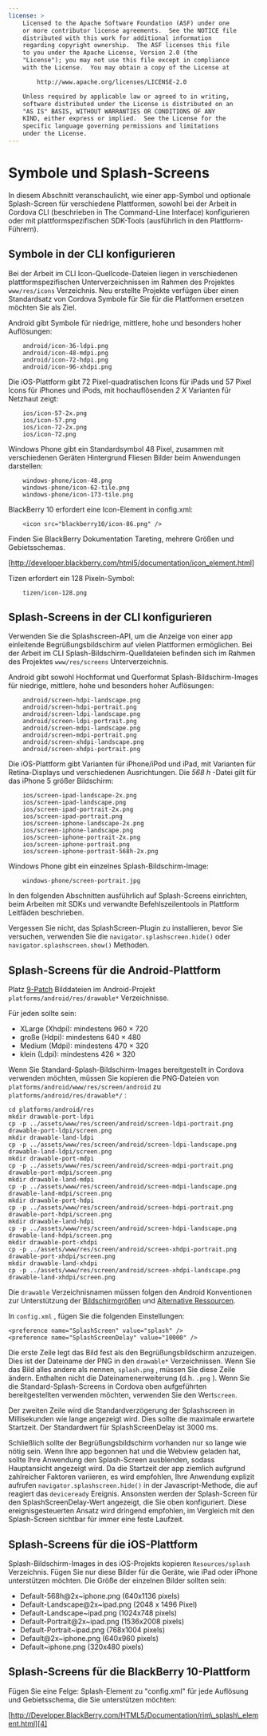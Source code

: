 ```yaml
---
license: >
    Licensed to the Apache Software Foundation (ASF) under one
    or more contributor license agreements.  See the NOTICE file
    distributed with this work for additional information
    regarding copyright ownership.  The ASF licenses this file
    to you under the Apache License, Version 2.0 (the
    "License"); you may not use this file except in compliance
    with the License.  You may obtain a copy of the License at

        http://www.apache.org/licenses/LICENSE-2.0

    Unless required by applicable law or agreed to in writing,
    software distributed under the License is distributed on an
    "AS IS" BASIS, WITHOUT WARRANTIES OR CONDITIONS OF ANY
    KIND, either express or implied.  See the License for the
    specific language governing permissions and limitations
    under the License.
---
```


# Symbole und Splash-Screens

In diesem Abschnitt veranschaulicht, wie einer app-Symbol und optionale Splash-Screen für verschiedene Plattformen, sowohl bei der Arbeit in Cordova CLI (beschrieben in The Command-Line Interface) konfigurieren oder mit plattformspezifischen SDK-Tools (ausführlich in den Plattform-Führern).

## Symbole in der CLI konfigurieren

Bei der Arbeit im CLI Icon-Quellcode-Dateien liegen in verschiedenen plattformspezifischen Unterverzeichnissen im Rahmen des Projektes `www/res/icons` Verzeichnis. Neu erstellte Projekte verfügen über einen Standardsatz von Cordova Symbole für Sie für die Plattformen ersetzen möchten Sie als Ziel.

Android gibt Symbole für niedrige, mittlere, hohe und besonders hoher Auflösungen:

        android/icon-36-ldpi.png
        android/icon-48-mdpi.png
        android/icon-72-hdpi.png
        android/icon-96-xhdpi.png
    

Die iOS-Plattform gibt 72 Pixel-quadratischen Icons für iPads und 57 Pixel Icons für iPhones und iPods, mit hochauflösenden *2 X* Varianten für Netzhaut zeigt:

        ios/icon-57-2x.png
        ios/icon-57.png
        ios/icon-72-2x.png
        ios/icon-72.png
    

Windows Phone gibt ein Standardsymbol 48 Pixel, zusammen mit verschiedenen Geräten Hintergrund Fliesen Bilder beim Anwendungen darstellen:

        windows-phone/icon-48.png
        windows-phone/icon-62-tile.png
        windows-phone/icon-173-tile.png
    

BlackBerry 10 erfordert eine Icon-Element in config.xml:

        <icon src="blackberry10/icon-86.png" />
    

Finden Sie BlackBerry Dokumentation Tareting, mehrere Größen und Gebietsschemas.

[http://developer.blackberry.com/html5/documentation/icon_element.html]

Tizen erfordert ein 128 Pixeln-Symbol:

        tizen/icon-128.png
    

## Splash-Screens in der CLI konfigurieren

Verwenden Sie die Splashscreen-API, um die Anzeige von einer app einleitende Begrüßungsbildschirm auf vielen Plattformen ermöglichen. Bei der Arbeit im CLI Splash-Bildschirm-Quelldateien befinden sich im Rahmen des Projektes `www/res/screens` Unterverzeichnis.

Android gibt sowohl Hochformat und Querformat Splash-Bildschirm-Images für niedrige, mittlere, hohe und besonders hoher Auflösungen:

        android/screen-hdpi-landscape.png
        android/screen-hdpi-portrait.png
        android/screen-ldpi-landscape.png
        android/screen-ldpi-portrait.png
        android/screen-mdpi-landscape.png
        android/screen-mdpi-portrait.png
        android/screen-xhdpi-landscape.png
        android/screen-xhdpi-portrait.png
    

Die iOS-Plattform gibt Varianten für iPhone/iPod und iPad, mit Varianten für Retina-Displays und verschiedenen Ausrichtungen. Die *568 h* -Datei gilt für das iPhone 5 größer Bildschirm:

        ios/screen-ipad-landscape-2x.png
        ios/screen-ipad-landscape.png
        ios/screen-ipad-portrait-2x.png
        ios/screen-ipad-portrait.png
        ios/screen-iphone-landscape-2x.png
        ios/screen-iphone-landscape.png
        ios/screen-iphone-portrait-2x.png
        ios/screen-iphone-portrait.png
        ios/screen-iphone-portrait-568h-2x.png
    

Windows Phone gibt ein einzelnes Splash-Bildschirm-Image:

        windows-phone/screen-portrait.jpg
    

In den folgenden Abschnitten ausführlich auf Splash-Screens einrichten, beim Arbeiten mit SDKs und verwandte Befehlszeilentools in Plattform Leitfäden beschrieben.

Vergessen Sie nicht, das SplashScreen-Plugin zu installieren, bevor Sie versuchen, verwenden Sie die `navigator.splashscreen.hide()` oder `navigator.splashscreen.show()` Methoden.

## Splash-Screens für die Android-Plattform

Platz [9-Patch][1] Bilddateien im Android-Projekt `platforms/android/res/drawable*` Verzeichnisse.

 [1]: https://developer.android.com/tools/help/draw9patch.html

Für jeden sollte sein:

*   XLarge (Xhdpi): mindestens 960 × 720
*   große (Hdpi): mindestens 640 × 480
*   Medium (Mdpi): mindestens 470 × 320
*   klein (Ldpi): mindestens 426 × 320

Wenn Sie Standard-Splash-Bildschirm-Images bereitgestellt in Cordova verwenden möchten, müssen Sie kopieren die PNG‑Dateien von `platforms/android/www/res/screen/android` zu `platforms/android/res/drawable*/` :

    cd platforms/android/res
    mkdir drawable-port-ldpi
    cp -p ../assets/www/res/screen/android/screen-ldpi-portrait.png drawable-port-ldpi/screen.png
    mkdir drawable-land-ldpi
    cp -p ../assets/www/res/screen/android/screen-ldpi-landscape.png drawable-land-ldpi/screen.png
    mkdir drawable-port-mdpi
    cp -p ../assets/www/res/screen/android/screen-mdpi-portrait.png drawable-port-mdpi/screen.png
    mkdir drawable-land-mdpi
    cp -p ../assets/www/res/screen/android/screen-mdpi-landscape.png drawable-land-mdpi/screen.png
    mkdir drawable-port-hdpi
    cp -p ../assets/www/res/screen/android/screen-hdpi-portrait.png drawable-port-hdpi/screen.png
    mkdir drawable-land-hdpi
    cp -p ../assets/www/res/screen/android/screen-hdpi-landscape.png drawable-land-hdpi/screen.png
    mkdir drawable-port-xhdpi
    cp -p ../assets/www/res/screen/android/screen-xhdpi-portrait.png drawable-port-xhdpi/screen.png
    mkdir drawable-land-xhdpi
    cp -p ../assets/www/res/screen/android/screen-xhdpi-landscape.png drawable-land-xhdpi/screen.png
    

Die `drawable` Verzeichnisnamen müssen folgen den Android Konventionen zur Unterstützung der [Bildschirmgrößen][2] und [Alternative Ressourcen][3].

 [2]: http://developer.android.com/guide/practices/screens_support.html
 [3]: http://developer.android.com/guide/topics/resources/providing-resources.html#AlternativeResources

In `config.xml` , fügen Sie die folgenden Einstellungen:

    <preference name="SplashScreen" value="splash" />
    <preference name="SplashScreenDelay" value="10000" />
    

Die erste Zeile legt das Bild fest als den Begrüßungsbildschirm anzuzeigen. Dies ist der Dateiname der PNG in den `drawable*` Verzeichnissen. Wenn Sie das Bild alles andere als nennen, `splash.png` , müssen Sie diese Zeile ändern. Enthalten nicht die Dateinamenerweiterung (d.h. `.png` ). Wenn Sie die Standard-Splash-Screens in Cordova oben aufgeführten bereitgestellten verwenden möchten, verwenden Sie den Wert`screen`.

Der zweiten Zeile wird die Standardverzögerung der Splashscreen in Millisekunden wie lange angezeigt wird. Dies sollte die maximale erwartete Startzeit. Der Standardwert für SplashScreenDelay ist 3000 ms.

Schließlich sollte der Begrüßungsbildschirm vorhanden nur so lange wie nötig sein. Wenn Ihre app begonnen hat und die Webview geladen hat, sollte Ihre Anwendung den Splash-Screen ausblenden, sodass Hauptansicht angezeigt wird. Da die Startzeit der app ziemlich aufgrund zahlreicher Faktoren variieren, es wird empfohlen, Ihre Anwendung explizit aufrufen `navigator.splashscreen.hide()` in der Javascript-Methode, die auf reagiert das `deviceready` Ereignis. Ansonsten werden der Splash-Screen für den SplashScreenDelay-Wert angezeigt, die Sie oben konfiguriert. Diese ereignisgesteuerten Ansatz wird dringend empfohlen, im Vergleich mit den Splash-Screen sichtbar für immer eine feste Laufzeit.

## Splash-Screens für die iOS-Plattform

Splash-Bildschirm-Images in des iOS-Projekts kopieren `Resources/splash` Verzeichnis. Fügen Sie nur diese Bilder für die Geräte, wie iPad oder iPhone unterstützen möchten. Die Größe der einzelnen Bilder sollten sein:

*   Default-568h@2x~iphone.png (640x1136 pixels)
*   Default-Landscape@2x~ipad.png (2048 x 1496 Pixel)
*   Default-Landscape~ipad.png (1024x748 pixels)
*   Default-Portrait@2x~ipad.png (1536x2008 pixels)
*   Default-Portrait~ipad.png (768x1004 pixels)
*   Default@2x~iphone.png (640x960 pixels)
*   Default~iphone.png (320x480 pixels)

## Splash-Screens für die BlackBerry 10-Plattform

Fügen Sie eine Felge: Splash-Element zu "config.xml" für jede Auflösung und Gebietsschema, die Sie unterstützen möchten:

[http://Developer.BlackBerry.com/HTML5/Documentation/rim\_splash\_element.html][4]

 [4]: http://developer.blackberry.com/html5/documentation/rim_splash_element.html